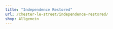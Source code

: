 ```yaml
---
title: "Independence Restored"
url: /chester-le-street/independence-restored/
shop: Allgemein
---
```

